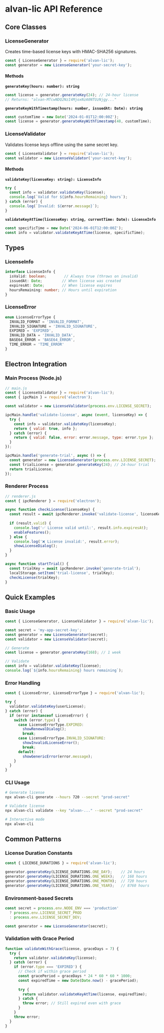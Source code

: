 # alvan-lic API Reference

## Core Classes

### LicenseGenerator

Creates time-based license keys with HMAC-SHA256 signatures.

```javascript
const { LicenseGenerator } = require('alvan-lic');
const generator = new LicenseGenerator('your-secret-key');
```

#### Methods

**`generateKey(hours: number): string`**
```javascript
const license = generator.generateKey(24); // 24-hour license
// Returns: "alvan-MTcwNDQ2NzI4MjoxNzA0NTUzNjgy..."
```

**`generateKeyWithTimestamp(hours: number, issuedAt: Date): string`**
```javascript
const customTime = new Date('2024-01-01T12:00:00Z');
const license = generator.generateKeyWithTimestamp(48, customTime);
```

### LicenseValidator

Validates license keys offline using the same secret key.

```javascript
const { LicenseValidator } = require('alvan-lic');
const validator = new LicenseValidator('your-secret-key');
```

#### Methods

**`validateKey(licenseKey: string): LicenseInfo`**
```javascript
try {
  const info = validator.validateKey(license);
  console.log(`Valid for ${info.hoursRemaining} hours`);
} catch (error) {
  console.log(`Invalid: ${error.message}`);
}
```

**`validateKeyAtTime(licenseKey: string, currentTime: Date): LicenseInfo`**
```javascript
const specificTime = new Date('2024-06-01T12:00:00Z');
const info = validator.validateKeyAtTime(license, specificTime);
```

## Types

### LicenseInfo
```typescript
interface LicenseInfo {
  isValid: boolean;        // Always true (throws on invalid)
  issuedAt: Date;         // When license was created
  expiresAt: Date;        // When license expires
  hoursRemaining: number; // Hours until expiration
}
```

### LicenseError
```typescript
enum LicenseErrorType {
  INVALID_FORMAT = 'INVALID_FORMAT',
  INVALID_SIGNATURE = 'INVALID_SIGNATURE', 
  EXPIRED = 'EXPIRED',
  INVALID_DATA = 'INVALID_DATA',
  BASE64_ERROR = 'BASE64_ERROR',
  TIME_ERROR = 'TIME_ERROR'
}
```

## Electron Integration

### Main Process (Node.js)
```javascript
// main.js
const { LicenseValidator } = require('alvan-lic');
const { ipcMain } = require('electron');

const validator = new LicenseValidator(process.env.LICENSE_SECRET);

ipcMain.handle('validate-license', async (event, licenseKey) => {
  try {
    const info = validator.validateKey(licenseKey);
    return { valid: true, info };
  } catch (error) {
    return { valid: false, error: error.message, type: error.type };
  }
});

ipcMain.handle('generate-trial', async () => {
  const generator = new LicenseGenerator(process.env.LICENSE_SECRET);
  const trialLicense = generator.generateKey(24); // 24-hour trial
  return trialLicense;
});
```

### Renderer Process
```javascript
// renderer.js
const { ipcRenderer } = require('electron');

async function checkLicense(licenseKey) {
  const result = await ipcRenderer.invoke('validate-license', licenseKey);
  
  if (result.valid) {
    console.log('✅ License valid until:', result.info.expiresAt);
    enableFeatures();
  } else {
    console.log('❌ License invalid:', result.error);
    showLicenseDialog();
  }
}

async function startTrial() {
  const trialKey = await ipcRenderer.invoke('generate-trial');
  localStorage.setItem('trial-license', trialKey);
  checkLicense(trialKey);
}
```

## Quick Examples

### Basic Usage
```javascript
const { LicenseGenerator, LicenseValidator } = require('alvan-lic');

const secret = 'my-app-secret-key';
const generator = new LicenseGenerator(secret);
const validator = new LicenseValidator(secret);

// Generate
const license = generator.generateKey(168); // 1 week

// Validate
const info = validator.validateKey(license);
console.log(`${info.hoursRemaining} hours remaining`);
```

### Error Handling
```javascript
const { LicenseError, LicenseErrorType } = require('alvan-lic');

try {
  validator.validateKey(userLicense);
} catch (error) {
  if (error instanceof LicenseError) {
    switch (error.type) {
      case LicenseErrorType.EXPIRED:
        showRenewalDialog();
        break;
      case LicenseErrorType.INVALID_SIGNATURE:
        showInvalidLicenseError();
        break;
      default:
        showGenericError(error.message);
    }
  }
}
```

### CLI Usage
```bash
# Generate license
npx alvan-cli generate --hours 720 --secret "prod-secret"

# Validate license  
npx alvan-cli validate --key "alvan-..." --secret "prod-secret"

# Interactive mode
npx alvan-cli
```

## Common Patterns

### License Duration Constants
```javascript
const { LICENSE_DURATIONS } = require('alvan-lic');

generator.generateKey(LICENSE_DURATIONS.ONE_DAY);    // 24 hours
generator.generateKey(LICENSE_DURATIONS.ONE_WEEK);   // 168 hours  
generator.generateKey(LICENSE_DURATIONS.ONE_MONTH);  // 720 hours
generator.generateKey(LICENSE_DURATIONS.ONE_YEAR);   // 8760 hours
```

### Environment-based Secrets
```javascript
const secret = process.env.NODE_ENV === 'production' 
  ? process.env.LICENSE_SECRET_PROD
  : process.env.LICENSE_SECRET_DEV;

const generator = new LicenseGenerator(secret);
```

### Validation with Grace Period
```javascript
function validateWithGrace(license, graceDays = 7) {
  try {
    return validator.validateKey(license);
  } catch (error) {
    if (error.type === 'EXPIRED') {
      // Check if within grace period
      const gracePeriod = graceDays * 24 * 60 * 60 * 1000;
      const expiredTime = new Date(Date.now() - gracePeriod);
      
      try {
        return validator.validateKeyAtTime(license, expiredTime);
      } catch {
        throw error; // Still expired even with grace
      }
    }
    throw error;
  }
}
```